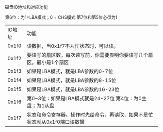 磁盘IO地址和对应功能
<table>
<tr><td>IO地址</td><td>功能</td></tr>
<tr><td>0x1f0</td><td>读数据，当0x1f7不为忙状态时，可以读。</td></tr>
<tr><td>0x1f2</td><td>要读写的扇区数，每次读写前，你需要表明你要读写几个扇区。最小是1个扇区</td></tr>
<tr><td>0x1f3</td><td>如果是LBA模式，就是LBA参数的0-7位</td></tr>
<tr><td>0x1f4</td><td>如果是LBA模式，就是LBA参数的8-15位</td></tr>
<tr><td>0x1f5</td><td>如果是LBA模式，就是LBA参数的16-23位</td></tr>
<tr><td>0x1f6</td><td>第0~3位：如果是LBA模式就是24-27位     第4位：为0主盘；为1从盘</td></tr>
第6位：为1=LBA模式；0 = CHS模式        第7位和第5位必须为1</td></tr>
<tr><td>0x1f7</td><td>状态和命令寄存器。操作时先给命令，再读取，如果不是忙状态就从0x1f0端口读数据</td></tr>
</table>